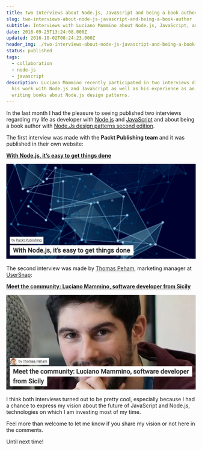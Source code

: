 ```yaml
---
title: Two Interviews about Node.js, JavaScript and being a book author
slug: two-interviews-about-node-js-javascript-and-being-a-book-author
subtitle: Interviews with Luciano Mammino about Node.js, JavaScript, and writing books
date: 2016-09-25T13:24:08.000Z
updated: 2016-10-02T08:24:23.000Z
header_img: ./two-interviews-about-node-js-javascript-and-being-a-book-author.jpg
status: published
tags:
  - collaboration
  - node-js
  - javascript
description: Luciano Mammino recently participated in two interviews discussing
  his work with Node.js and JavaScript as well as his experience as an author
  writing books about Node.js design patterns.
---
```


In the last month I had the pleasure to seeing published two interviews regarding my life as developer with [Node.js](/tag/node-js) and [JavaScript](/tag/javascript) and about being a book author with [Node.Js design patterns second edition](https://www.nodejsdesignpatterns.com).

The first interview was made with the **Packt Publishing team** and it was published in their own website:

**[With Node.js, it’s easy to get things done](https://www.packtpub.com/books/content/nodejs-its-easy-get-things-done)**

[![With Node.js, it’s easy to get things done interview image](./nodejs-its-easy-get-things-done-packt-interview-luciano-mammino.png)](https://www.packtpub.com/books/content/nodejs-its-easy-get-things-done)

The second interview was made by [Thomas Peham](https://twitter.com/tompeham), marketing manager at [UserSnap](http://usersnap.com/blog/):

**[Meet the community: Luciano Mammino, software developer from Sicily](http://usersnap.com/blog/developer-community-luciano-mammino/)**

[![Meet the community: Luciano Mammino, software developer from Sicily interview image](./developer-community-luciano-mammino-usersnap-interview.png)](http://usersnap.com/blog/developer-community-luciano-mammino/)

I think both interviews turned out to be pretty cool, especially because I had a chance to express my vision about the future of JavaScript and Node.js, technologies on which I am investing most of my time.

Feel more than welcome to let me know if you share my vision or not here in the comments.

Until next time!
